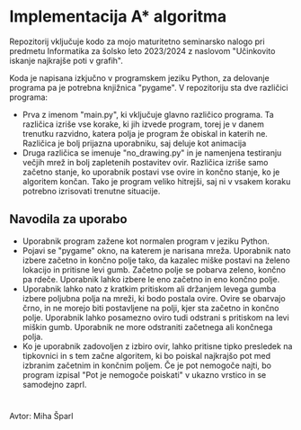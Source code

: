 # Implementacija A* algoritma
Repozitorij vključuje kodo za mojo maturitetno seminarsko nalogo pri predmetu Informatika za šolsko leto 2023/2024 z naslovom "Učinkovito iskanje najkrajše poti v grafih".

Koda je napisana izkjučno v programskem jeziku Python, za delovanje programa pa je potrebna knjižnica "pygame".
V repozitoriju sta dve različici programa:
* Prva z imenom "main.py", ki vključuje glavno različico programa. Ta različica izriše vse korake, ki jih izvede program, torej je v danem trenutku razvidno, katera polja je program že obiskal in katerih ne. Različica je bolj prijazna uporabniku, saj deluje kot animacija
* Druga različica se imenuje "no_drawing.py" in je namenjena testiranju večjih mrež in bolj zapletenih postavitev ovir. Različica izriše samo začetno stanje, ko uporabnik postavi vse ovire in končno stanje, ko je algoritem končan. Tako je program veliko hitrejši, saj ni v vsakem koraku potrebno izrisovati trenutne situacije.

## Navodila za uporabo
* Uporabnik program zažene kot normalen program v jeziku Python.
* Pojavi se "pygame" okno, na katerem je narisana mreža. Uporabnik nato izbere začetno in končno polje tako, da kazalec miške postavi na želeno lokacijo in pritisne levi gumb. Začetno polje se pobarva zeleno, končno pa rdeče. Uporabnik lahko izbere le eno začetno in eno končno polje.
* Uporabnik lahko nato z kratkim pritiskom ali držanjem levega gumba izbere poljubna polja na mreži, ki bodo postala ovire. Ovire se obarvajo črno, in ne morejo biti postavljene na polji, kjer sta začetno in končno polje. Uporabnik lahko posamezno oviro tudi odstrani s pritiskom na levi miškin gumb. Uporabnik ne more odstraniti začetnega ali končnega polja.
* Ko je uporabnik zadovoljen z izbiro ovir, lahko pritisne tipko presledek na tipkovnici in s tem začne algoritem, ki bo poiskal najkrajšo pot med izbranim začetnim in končnim poljem. Če je pot nemogoče najti, bo program izpisal "Pot je nemogoče poiskati" v ukazno vrstico in se samodejno zaprl.

#
Avtor: Miha Šparl
